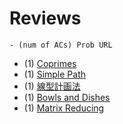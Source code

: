 # Reviews

```
- (num of ACs) Prob URL
```

- (1) [Coprimes](https://atcoder.jp/contests/abc215/tasks/abc215_d)
- (1) [Simple Path](https://atcoder.jp/contests/abc270/tasks/abc270_c)
- (1) [線型計画法](https://atcoder.jp/contests/abc338/tasks/abc338_c)
- (1) [Bowls and Dishes](https://atcoder.jp/contests/abc190/tasks/abc190_c)
- (1) [Matrix Reducing](https://atcoder.jp/contests/abc264/tasks/abc264_c)

